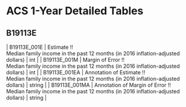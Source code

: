 # ACS 1-Year Detailed Tables

## B19113E

| B19113E_001E | Estimate !!<br>Median family income in the past 12 months (in 2016 inflation-adjusted dollars) | int |
| B19113E_001M | Margin of Error !!<br>Median family income in the past 12 months (in 2016 inflation-adjusted dollars) | int |
| B19113E_001EA | Annotation of Estimate !!<br>Median family income in the past 12 months (in 2016 inflation-adjusted dollars) | string |
| B19113E_001MA | Annotation of Margin of Error !!<br>Median family income in the past 12 months (in 2016 inflation-adjusted dollars) | string |

